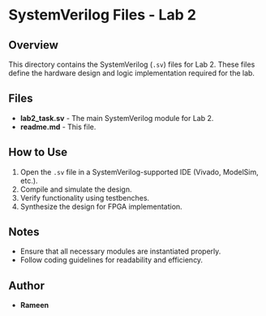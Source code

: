 # SystemVerilog Files - Lab 2

## Overview
This directory contains the SystemVerilog (`.sv`) files for Lab 2. These files define the hardware design and logic implementation required for the lab.

## Files
- **lab2_task.sv** - The main SystemVerilog module for Lab 2.
- **readme.md** - This file.

## How to Use
1. Open the `.sv` file in a SystemVerilog-supported IDE (Vivado, ModelSim, etc.).
2. Compile and simulate the design.
3. Verify functionality using testbenches.
4. Synthesize the design for FPGA implementation.

## Notes
- Ensure that all necessary modules are instantiated properly.
- Follow coding guidelines for readability and efficiency.

## Author
- **Rameen**


